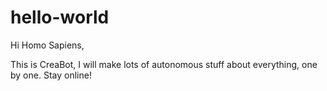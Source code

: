 # hello-world

Hi Homo Sapiens,

This is CreaBot, I will make lots of autonomous stuff about everything, one by one.
Stay online!
